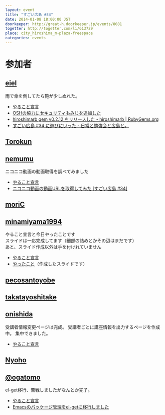 ```yaml
---
layout: event
title: "すごい広島 #34"
date: 2014-01-08 18:00:00 JST
doorkeeper: http://great-h.doorkeeper.jp/events/8081
togetter: http://togetter.com/li/613729
place: city_hiroshima_m-plaza-freespace
categories: events
---
```


# 参加者


## [eiel](http://eiel.info/)

雨で傘を倒してたら鞄が少しぬれた。

* [やること宣言](https://github.com/great-h/great-h.github.io/issues/537)
* [OSHの協力にセキュリティもみじを追加した](https://github.com/osh-2014/osh-2014.github.com/pull/21)
* [hiroshimarb gem v0.2.12 をリリースした - hiroshimarb | RubyGems.org](http://rubygems.org/gems/hiroshimarb)
* [すごい広島 #34 に遊びにいった - 日常と勉強会と広島と。](http://eielh-life.tumblr.com/post/72666139525/34)


## [Torokun](https://github.com/Torokun)


## [nemumu](https://github.com/nemumu)

ニコニコ動画の動画取得を調べてみました

* [やること宣言](https://github.com/great-h/great-h.github.io/issues/534)
* [ニコニコ動画の動画URLを取得してみた [すごい広島 #34]](http://nemumu.hateblo.jp/entry/2014/01/09/040642)


## [moriC](https://github.com/moriC)


## [minamiyama1994](https://github.com/minamiyama1994)

やること宣言と今日やったことです  
スライドは一応完成してます（細部の詰めとかその辺はまだです）  
あと、スライド作成以外は手を付けれていません  

* [やること宣言](https://github.com/great-h/great-h.github.io/issues/533)
* [やったこと](https://docs.google.com/presentation/d/1P9m31wuo2TJ3OvmWxSp6nA9_NvL7riSoIm59CcuNVMw/edit?usp=sharing)（作成したスライドです）


## [pecosantoyobe](http://twitter.com/pecosantoyobe)


## [takatayoshitake](http://twitter.com/takatayoshitake)


## [onishida](http://twitter.com/onishida)

受講者情報変更ページは完成。
受講者ごとに講座情報を出力するページを作成中。
集中できました。

* [やること宣言](https://github.com/great-h/great-h.github.io/issues/539)


## [Nyoho](http://nyoho.jp/)

## [@ogatomo](https://twitter.com/ogatomo)

el-get移行、苦戦しましたがなんとか完了。  

* [やること宣言](https://github.com/great-h/great-h.github.io/issues/530)
* [Emacsのパッケージ管理をel-getに移行しました](http://blog.ogatomo.com/blog/2014/01/08/migration-to-el-get/)
